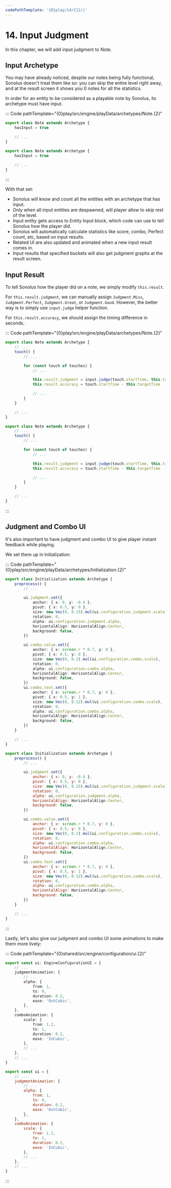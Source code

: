 ```yaml
---
codePathTemplate: '{0}play/14/{1}/|'
---
```


# 14. Input Judgment

In this chapter, we will add input judgment to Note.

## Input Archetype

You may have already noticed, despite our notes being fully functional, Sonolus doesn't treat them like so: you can skip the entire level right away, and at the result screen it shows you 0 notes for all the statistics.

In order for an entity to be considered as a playable note by Sonolus, its archetype must have input.

::: Code pathTemplate="{0}play/src/engine/playData/archetypes/Note.{2}"

```ts
export class Note extends Archetype {
    hasInput = true

    // ...
}
```

```js
export class Note extends Archetype {
    hasInput = true

    // ...
}
```

:::

With that set:

-   Sonolus will know and count all the entities with an archetype that has input.
-   Only when all input entities are despawned, will player allow to skip rest of the level.
-   Input entity gets access to Entity Input block, which code can use to tell Sonolus how the player did.
-   Sonolus will automatically calculate statistics like score, combo, Perfect count, etc, based on input results.
-   Related UI are also updated and animated when a new input result comes in.
-   Input results that specified buckets will also get judgment graphs at the result screen.

## Input Result

To tell Sonolus how the player did on a note, we simply modify `this.result`.

For `this.result.judgment`, we can manually assign `Judgment.Miss`, `Judgment.Perfect`, `Judgment.Great`, or `Judgment.Good`. However, the better way is to simply use `input.judge` helper function.

For `this.result.accuracy`, we should assign the timing difference in seconds.

::: Code pathTemplate="{0}play/src/engine/playData/archetypes/Note.{2}"

```ts
export class Note extends Archetype {
    // ...
    touch() {
        // ...

        for (const touch of touches) {
            // ...

            this.result.judgment = input.judge(touch.startTime, this.targetTime, windows)
            this.result.accuracy = touch.startTime - this.targetTime

            // ...
        }
    }

    // ...
}
```

```js
export class Note extends Archetype {
    // ...
    touch() {
        // ...

        for (const touch of touches) {
            // ...

            this.result.judgment = input.judge(touch.startTime, this.targetTime, windows)
            this.result.accuracy = touch.startTime - this.targetTime

            // ...
        }
    }

    // ...
}
```

:::

## Judgment and Combo UI

It's also important to have judgment and combo UI to give player instant feedback while playing.

We set them up in Initialization:

::: Code pathTemplate="{0}play/src/engine/playData/archetypes/Initialization.{2}"

```ts
export class Initialization extends Archetype {
    preprocess() {
        // ...

        ui.judgment.set({
            anchor: { x: 0, y: -0.4 },
            pivot: { x: 0.5, y: 0 },
            size: new Vec(0, 0.15).mul(ui.configuration.judgment.scale),
            rotation: 0,
            alpha: ui.configuration.judgment.alpha,
            horizontalAlign: HorizontalAlign.Center,
            background: false,
        })

        ui.combo.value.set({
            anchor: { x: screen.r * 0.7, y: 0 },
            pivot: { x: 0.5, y: 0 },
            size: new Vec(0, 0.2).mul(ui.configuration.combo.scale),
            rotation: 0,
            alpha: ui.configuration.combo.alpha,
            horizontalAlign: HorizontalAlign.Center,
            background: false,
        })
        ui.combo.text.set({
            anchor: { x: screen.r * 0.7, y: 0 },
            pivot: { x: 0.5, y: 1 },
            size: new Vec(0, 0.12).mul(ui.configuration.combo.scale),
            rotation: 0,
            alpha: ui.configuration.combo.alpha,
            horizontalAlign: HorizontalAlign.Center,
            background: false,
        })
    }

    // ...
}
```

```js
export class Initialization extends Archetype {
    preprocess() {
        // ...

        ui.judgment.set({
            anchor: { x: 0, y: -0.4 },
            pivot: { x: 0.5, y: 0 },
            size: new Vec(0, 0.15).mul(ui.configuration.judgment.scale),
            rotation: 0,
            alpha: ui.configuration.judgment.alpha,
            horizontalAlign: HorizontalAlign.Center,
            background: false,
        })

        ui.combo.value.set({
            anchor: { x: screen.r * 0.7, y: 0 },
            pivot: { x: 0.5, y: 0 },
            size: new Vec(0, 0.2).mul(ui.configuration.combo.scale),
            rotation: 0,
            alpha: ui.configuration.combo.alpha,
            horizontalAlign: HorizontalAlign.Center,
            background: false,
        })
        ui.combo.text.set({
            anchor: { x: screen.r * 0.7, y: 0 },
            pivot: { x: 0.5, y: 1 },
            size: new Vec(0, 0.12).mul(ui.configuration.combo.scale),
            rotation: 0,
            alpha: ui.configuration.combo.alpha,
            horizontalAlign: HorizontalAlign.Center,
            background: false,
        })
    }

    // ...
}
```

:::

Lastly, let's also give our judgment and combo UI some animations to make them more lively:

::: Code pathTemplate="{0}shared/src/engine/configuration/ui.{2}"

```ts
export const ui: EngineConfigurationUI = {
    // ...
    judgmentAnimation: {
        // ...
        alpha: {
            from: 1,
            to: 0,
            duration: 0.2,
            ease: 'OutCubic',
        },
    },
    comboAnimation: {
        scale: {
            from: 1.2,
            to: 1,
            duration: 0.2,
            ease: 'InCubic',
        },
        // ...
    },
    // ...
}
```

```js
export const ui = {
    // ...
    judgmentAnimation: {
        // ...
        alpha: {
            from: 1,
            to: 0,
            duration: 0.2,
            ease: 'OutCubic',
        },
    },
    comboAnimation: {
        scale: {
            from: 1.2,
            to: 1,
            duration: 0.2,
            ease: 'InCubic',
        },
        // ...
    },
    // ...
}
```

:::

